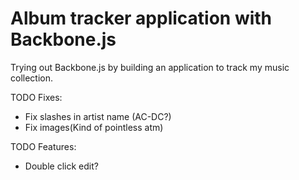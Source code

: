 Album tracker application with Backbone.js
==================

Trying out Backbone.js by building an application to track my music collection.

TODO Fixes:
- Fix slashes in artist name (AC-DC?)
- Fix images(Kind of pointless atm)

TODO Features:
- Double click edit?